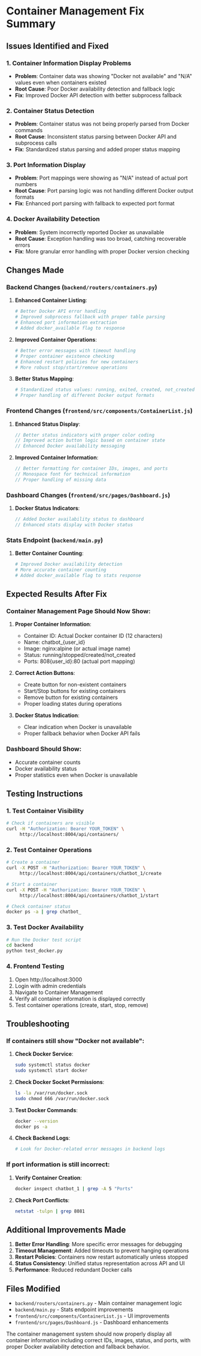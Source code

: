# Container Management Fix Summary

## Issues Identified and Fixed

### 1. **Container Information Display Problems**
- **Problem**: Container data was showing "Docker not available" and "N/A" values even when containers existed
- **Root Cause**: Poor Docker availability detection and fallback logic
- **Fix**: Improved Docker API detection with better subprocess fallback

### 2. **Container Status Detection**
- **Problem**: Container status was not being properly parsed from Docker commands
- **Root Cause**: Inconsistent status parsing between Docker API and subprocess calls
- **Fix**: Standardized status parsing and added proper status mapping

### 3. **Port Information Display**
- **Problem**: Port mappings were showing as "N/A" instead of actual port numbers
- **Root Cause**: Port parsing logic was not handling different Docker output formats
- **Fix**: Enhanced port parsing with fallback to expected port format

### 4. **Docker Availability Detection**
- **Problem**: System incorrectly reported Docker as unavailable
- **Root Cause**: Exception handling was too broad, catching recoverable errors
- **Fix**: More granular error handling with proper Docker version checking

## Changes Made

### Backend Changes (`backend/routers/containers.py`)

1. **Enhanced Container Listing**:
   ```python
   # Better Docker API error handling
   # Improved subprocess fallback with proper table parsing
   # Enhanced port information extraction
   # Added docker_available flag to response
   ```

2. **Improved Container Operations**:
   ```python
   # Better error messages with timeout handling
   # Proper container existence checking
   # Enhanced restart policies for new containers
   # More robust stop/start/remove operations
   ```

3. **Better Status Mapping**:
   ```python
   # Standardized status values: running, exited, created, not_created, docker_unavailable
   # Proper handling of different Docker output formats
   ```

### Frontend Changes (`frontend/src/components/ContainerList.js`)

1. **Enhanced Status Display**:
   ```javascript
   // Better status indicators with proper color coding
   // Improved action button logic based on container state
   // Enhanced Docker availability messaging
   ```

2. **Improved Container Information**:
   ```javascript
   // Better formatting for container IDs, images, and ports
   // Monospace font for technical information
   // Proper handling of missing data
   ```

### Dashboard Changes (`frontend/src/pages/Dashboard.js`)

1. **Docker Status Indicators**:
   ```javascript
   // Added Docker availability status to dashboard
   // Enhanced stats display with Docker status
   ```

### Stats Endpoint (`backend/main.py`)

1. **Better Container Counting**:
   ```python
   # Improved Docker availability detection
   # More accurate container counting
   # Added docker_available flag to stats response
   ```

## Expected Results After Fix

### Container Management Page Should Now Show:

1. **Proper Container Information**:
   - Container ID: Actual Docker container ID (12 characters)
   - Name: chatbot_{user_id}
   - Image: nginx:alpine (or actual image name)
   - Status: running/stopped/created/not_created
   - Ports: 808{user_id}:80 (actual port mapping)

2. **Correct Action Buttons**:
   - Create button for non-existent containers
   - Start/Stop buttons for existing containers
   - Remove button for existing containers
   - Proper loading states during operations

3. **Docker Status Indication**:
   - Clear indication when Docker is unavailable
   - Proper fallback behavior when Docker API fails

### Dashboard Should Show:
- Accurate container counts
- Docker availability status
- Proper statistics even when Docker is unavailable

## Testing Instructions

### 1. Test Container Visibility
```bash
# Check if containers are visible
curl -H "Authorization: Bearer YOUR_TOKEN" \
     http://localhost:8004/api/containers/
```

### 2. Test Container Operations
```bash
# Create a container
curl -X POST -H "Authorization: Bearer YOUR_TOKEN" \
     http://localhost:8004/api/containers/chatbot_1/create

# Start a container
curl -X POST -H "Authorization: Bearer YOUR_TOKEN" \
     http://localhost:8004/api/containers/chatbot_1/start

# Check container status
docker ps -a | grep chatbot_
```

### 3. Test Docker Availability
```bash
# Run the Docker test script
cd backend
python test_docker.py
```

### 4. Frontend Testing
1. Open http://localhost:3000
2. Login with admin credentials
3. Navigate to Container Management
4. Verify all container information is displayed correctly
5. Test container operations (create, start, stop, remove)

## Troubleshooting

### If containers still show "Docker not available":

1. **Check Docker Service**:
   ```bash
   sudo systemctl status docker
   sudo systemctl start docker
   ```

2. **Check Docker Socket Permissions**:
   ```bash
   ls -la /var/run/docker.sock
   sudo chmod 666 /var/run/docker.sock
   ```

3. **Test Docker Commands**:
   ```bash
   docker --version
   docker ps -a
   ```

4. **Check Backend Logs**:
   ```bash
   # Look for Docker-related error messages in backend logs
   ```

### If port information is still incorrect:

1. **Verify Container Creation**:
   ```bash
   docker inspect chatbot_1 | grep -A 5 "Ports"
   ```

2. **Check Port Conflicts**:
   ```bash
   netstat -tulpn | grep 8081
   ```

## Additional Improvements Made

1. **Better Error Handling**: More specific error messages for debugging
2. **Timeout Management**: Added timeouts to prevent hanging operations
3. **Restart Policies**: Containers now restart automatically unless stopped
4. **Status Consistency**: Unified status representation across API and UI
5. **Performance**: Reduced redundant Docker calls

## Files Modified

- `backend/routers/containers.py` - Main container management logic
- `backend/main.py` - Stats endpoint improvements
- `frontend/src/components/ContainerList.js` - UI improvements
- `frontend/src/pages/Dashboard.js` - Dashboard enhancements

The container management system should now properly display all container information including correct IDs, images, status, and ports, with proper Docker availability detection and fallback behavior.